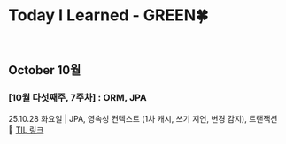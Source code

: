 # Today I Learned - GREEN🍀

<br>

## October 10월

### [10월 다섯째주, 7주차] : ORM, JPA

25.10.28 화요일 | JPA, 영속성 컨텍스트 (1차 캐시, 쓰기 지연, 변경 감지), 트랜잭션 &nbsp; &nbsp; 🔗 [TIL 링크](https://github.com/green-til/october/251028)
